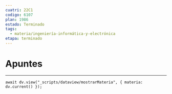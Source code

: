 ```yaml
---
cuatri: 22C1
codigo: 6107
plan: 1986
estado: Terminado
tags:
  - materia/ingeniería-informática-y-electrónica
etapa: terminado
---
```

# Apuntes 
---
```dataviewjs
await dv.view("_scripts/dataview/mostrarMateria", { materia: dv.current() });
```